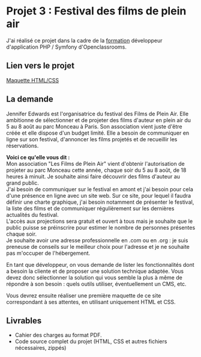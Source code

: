 # Projet 3 : Festival des films de plein air

J'ai réalisé ce projet dans la cadre de la [formation](https://openclassrooms.com/fr/paths/59-developpeur-dapplication-php-symfony) développeur d'application PHP / Symfony d'Openclassrooms.

## Lien vers le projet

[Maquette HTML/CSS](https://davy-beauzil.github.io/p3-festival-des-films-de-plein-air/)

## La demande

Jennifer Edwards est l'organisatrice du festival des Films de Plein Air. Elle ambitionne de sélectionner et de projeter des films d'auteur en plein air du 5 au 8 août au parc Monceau à Paris.
Son association vient juste d'être créée et elle dispose d'un budget limité. Elle a besoin de communiquer en ligne sur son festival, d'annoncer les films projetés et de recueillir les réservations.

**Voici ce qu'elle vous dit :** <br>
Mon association "Les Films de Plein Air" vient d'obtenir l'autorisation de projeter au parc Monceau cette année, chaque soir du 5 au 8 août, de 18 heures à minuit. Je souhaite ainsi faire découvrir des films d'auteur au grand public.
<br>J'ai besoin de communiquer sur le festival en amont et j'ai besoin pour cela d'une présence en ligne avec un site web. Sur ce site, pour lequel il faudra définir une charte graphique, j'ai besoin notamment de présenter le festival, la liste des films et de communiquer régulièrement sur les dernières actualités du festival.
<br>L'accès aux projections sera gratuit et ouvert à tous mais je souhaite que le public puisse se préinscrire pour estimer le nombre de personnes présentes chaque soir.
<br>Je souhaite avoir une adresse professionnelle en .com ou en .org : je suis preneuse de conseils sur le meilleur choix pour l'adresse et je ne souhaite pas m'occuper de l'hébergement.

En tant que développeur, on vous demande de lister les fonctionnalités dont a besoin la cliente et de proposer une solution technique adaptée. Vous devez donc sélectionner la solution qui vous semble la plus à même de répondre à son besoin : quels outils utiliser, éventuellement un CMS, etc.

Vous devrez ensuite réaliser une première maquette de ce site correspondant à ses attentes, en utilisant uniquement HTML et CSS.

## Livrables

- Cahier des charges au format PDF.
- Code source complet du projet (HTML, CSS et autres fichiers nécessaires, zippés)
